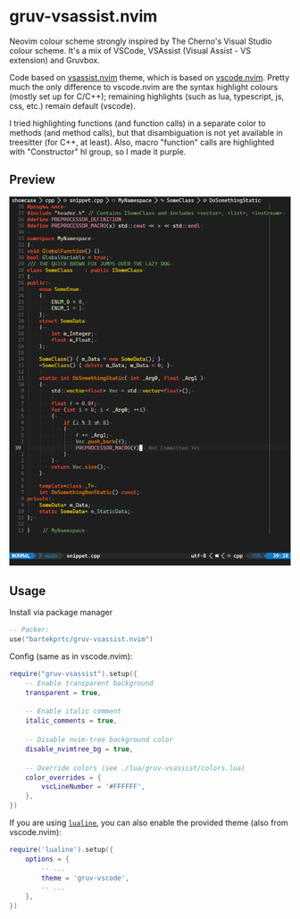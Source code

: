 # gruv-vsassist.nvim

Neovim colour scheme strongly inspired by The Cherno's Visual Studio colour scheme. It's a mix of VSCode, VSAssist (Visual Assist - VS extension) and Gruvbox.

Code based on [vsassist.nvim](https://github.com/BoHomola/vsassist.nvim) theme, which is based on [vscode.nvim](https://github.com/Mofiqul/vscode.nvim). Pretty much the only difference to vscode.nvim are the syntax highlight colours (mostly set up for C/C++); remaining highlights (such as lua, typescript, js, css, etc.) remain default (vscode).

I tried highlighting functions (and function calls) in a separate color to methods (and method calls), but that disambiguation is not yet available in treesitter (for C++, at least). Also, macro "function" calls are highlighted with "Constructor" hl group, so I made it purple.

## Preview

![VSAssist.nvim](./showcase/cpp/showcase.png)


## Usage

Install via package manager

```lua
-- Packer:
use("bartekprtc/gruv-vsassist.nvim")
```

Config (same as in vscode.nvim):

```lua
require("gruv-vsassist").setup({
    -- Enable transparent background
    transparent = true,

    -- Enable italic comment
    italic_comments = true,

    -- Disable nvim-tree background color
    disable_nvimtree_bg = true,

    -- Override colors (see ./lua/gruv-vsassist/colors.lua)
    color_overrides = {
        vscLineNumber = '#FFFFFF',
    },
})
```


If you are using [`lualine`](https://github.com/hoob3rt/lualine.nvim), you can also enable the provided theme (also from vscode.nvim):

```lua
require('lualine').setup({
    options = {
        -- ...
        theme = 'gruv-vscode',
        -- ...
    },
})
```
